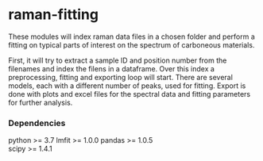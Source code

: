 # raman-fitting
These modules will index raman data files in a chosen folder and perform a fitting on typical parts of interest on the spectrum of carboneous materials.

First, it will try to extract a sample ID and position number from the filenames and index the filens in a dataframe. Over this index a preprocessing, fitting and exporting loop will start.
There are several models, each with a different number of peaks, used for fitting. Export is done with plots and excel files for the spectral data and fitting parameters for further analysis.

### Dependencies
python >= 3.7
lmfit >= 1.0.0 
pandas >= 1.0.5   
scipy >= 1.4.1
